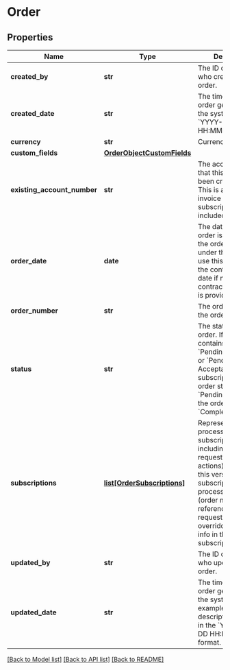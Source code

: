 # Order

## Properties
Name | Type | Description | Notes
------------ | ------------- | ------------- | -------------
**created_by** | **str** | The ID of the user who created this order. | [optional] 
**created_date** | **str** | The time that the order gets created in the system, in the &#x60;YYYY-MM-DD HH:MM:SS&#x60; format. | [optional] 
**currency** | **str** | Currency code. | [optional] 
**custom_fields** | [**OrderObjectCustomFields**](OrderObjectCustomFields.md) |  | [optional] 
**existing_account_number** | **str** | The account number that this order has been created under. This is also the invoice owner of the subscriptions included in this order. | [optional] 
**order_date** | **date** | The date when the order is signed. All the order actions under this order will use this order date as the contract effective date if no additinal contractEffectiveDate is provided. | [optional] 
**order_number** | **str** | The order number of the order. | [optional] 
**status** | **str** | The status of the order. If the order contains any &#x60;Pending Activation&#x60; or &#x60;Pending Acceptance&#x60; subscription, the order status will be &#x60;Pending&#x60;; otherwise the order status is &#x60;Completed&#x60;. | [optional] 
**subscriptions** | [**list[OrderSubscriptions]**](OrderSubscriptions.md) | Represents a processed subscription, including the origin request (order actions) that create this version of subscription and the processing result (order metrics). The reference part in the request will be overridden with the info in the new subscription version. | [optional] 
**updated_by** | **str** | The ID of the user who updated this order. | [optional] 
**updated_date** | **str** | The time that the order gets updated in the system(for example, an order description update), in the &#x60;YYYY-MM-DD HH:MM:SS&#x60; format. | [optional] 

[[Back to Model list]](../README.md#documentation-for-models) [[Back to API list]](../README.md#documentation-for-api-endpoints) [[Back to README]](../README.md)


